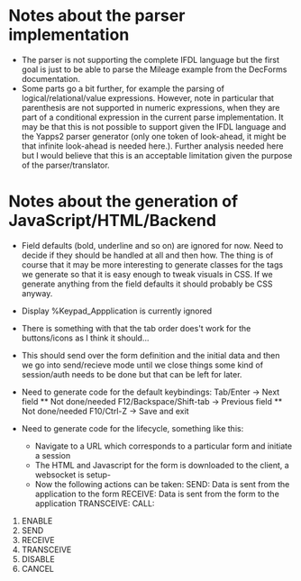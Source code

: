 Notes about the parser implementation
=====================================
* The parser is not supporting the complete IFDL language but the first goal is just to be able to parse the Mileage example from the DecForms documentation.
* Some parts go a bit further, for example the parsing of logical/relational/value expressions. However, note in particular that parenthesis are not
  supported in numeric expressions, when they are part of a conditional expression in the current parse implementation. It may be that this is not possible to
  support given the IFDL language and the Yapps2 parser generator (only one token of look-ahead, it might be that infinite look-ahead is needed here.). Further
  analysis needed here but I would believe that this is an acceptable limitation given the purpose of the parser/translator.

Notes about the generation of JavaScript/HTML/Backend
=====================================================
- Field defaults (bold, underline and so on) are ignored for now. Need to decide if they should be handled at all and then how.
  The thing is of course that it may be more interesting to generate classes for the tags we generate so that it is easy enough
  to tweak visuals in CSS. If we generate anything from the field defaults it should probably be CSS anyway.
- Display %Keypad_Appplication is currently ignored
- There is something with that the tab order does't work for the buttons/icons as I think it should...
- This should send over the form definition and the initial data and then we go into send/recieve mode until we close things
 some kind of session/auth needs to be done but that can be left for later.
- Need to generate code for the default keybindings:
  Tab/Enter -> Next field ** Not done/needed
  F12/Backspace/Shift-tab -> Previous field  ** Not done/needed
  F10/Ctrl-Z -> Save and exit

- Need to generate code for the lifecycle, something like this:
  - Navigate to a URL which corresponds to a particular form and initiate a session
  - The HTML and Javascript for the form is downloaded to the client, a websocket is setup-
  - Now the following actions can be taken:
    SEND: Data is sent from the application to the form
    RECEIVE: Data is sent from the form to the application
    TRANSCEIVE:
    CALL:





1. ENABLE
2. SEND
3. RECEIVE
4. TRANSCEIVE
5. DISABLE
6. CANCEL
